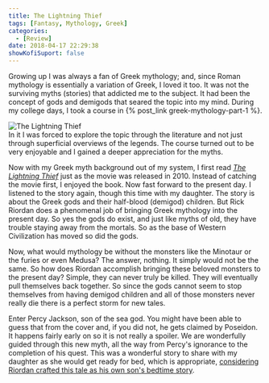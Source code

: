 ```yaml
---
title: The Lightning Thief
tags: [Fantasy, Mythology, Greek]
categories:
  - [Review]
date: 2018-04-17 22:29:38
showKofiSuport: false
---
```


Growing up I was always a fan of Greek mythology; and, since Roman mythology is essentially a variation of Greek, I loved it too.  It was not the surviving myths (stories) that addicted me to the subject.  It had been the concept of gods and demigods that seared the topic into my mind.  During my college days, I took a course in {% post_link greek-mythology-part-1 %}.  <!-- more --><div class="embedded-image-right">![The Lightning Thief](./lightning_thief_cover.jpg)</div>In it I was forced to explore the topic through the literature and not just through superficial overviews of the legends. The course turned out to be very enjoyable and I gained a deeper appreciation for the myths.  

Now with my Greek myth background out of my system, I first read [_The Lightning Thief_](https://www.amazon.com/gp/product/0786838655/ref=as_li_tl?ie=UTF8&camp=1789&creative=9325&creativeASIN=0786838655&linkCode=as2&tag=mysite009e-20&linkId=2fbc70516fcf6200efee06d289e73136) just as the movie was released in 2010.  Instead of catching the movie first, I enjoyed the book.  Now fast forward to the present day. I listened to the story again, though this time with my daughter.  The story is about the Greek gods and their half-blood (demigod) children.  But Rick Riordan does a phenomenal job of bringing Greek mythology into the present day.  So yes the gods do exist, and just like myths of old, they have trouble staying away from the mortals.  So as the base of Western Civilization has moved so did the gods.  

Now, what would mythology be without the monsters like the Minotaur or the furies or even Medusa?  The answer, nothing.  It simply would not be the same.  So how does Riordan accomplish bringing these beloved monsters to the present day?  Simple, they can never truly be killed.  They will eventually pull themselves back together.  So since the gods cannot seem to stop themselves from having demigod children and all of those monsters never really die there is a perfect storm for new tales.  

Enter Percy Jackson, son of the sea god.  You might have been able to guess that from the cover and, if you did not, he gets claimed by Poseidon.  It happens fairly early on so it is not really a spoiler.  We are wonderfully guided through this new myth, all the way from Percy's ignorance to the completion of his quest.  This was a wonderful story to share with my daughter as she would get ready for bed, which is appropriate, [considering Riordan crafted this tale as his own son's bedtime story](http://en.wikipedia.org/wiki/The_Lightning_Thief#Development_and_publication).